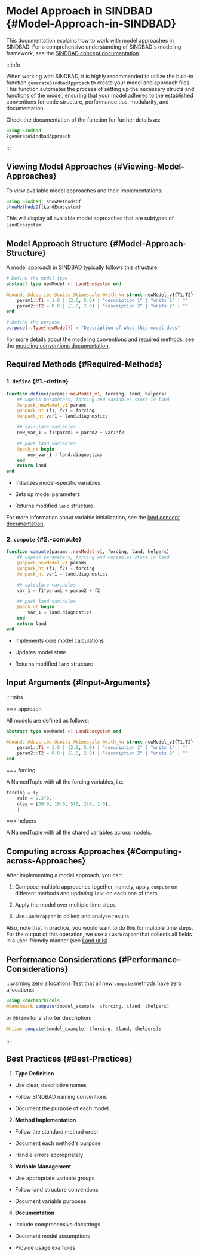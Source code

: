 
# Model Approach in SINDBAD {#Model-Approach-in-SINDBAD}

This documentation explains how to work with model approaches in SINDBAD. For a comprehensive understanding of SINDBAD&#39;s modeling framework, see the [SINDBAD concept documentation](../concept/overview.md).

:::info

When working with SINDBAD, it is highly recommended to utilize the built-in function `generateSindbadApproach` to create your model and approach files. This function automates the process of setting up the necessary structs and functions of the model, ensuring that your model adheres to the established conventions for code structure, performance tips, modularity, and documentation.

Check the documentation of the function for further details as:

```julia
using Sindbad
?generateSindbadApproach
```


:::

## Viewing Model Approaches {#Viewing-Model-Approaches}

To view available model approaches and their implementations:

```julia
using Sindbad: showMethodsOf
showMethodsOf(LandEcosystem)
```


This will display all available model approaches that are subtypes of `LandEcosystem`.

## Model Approach Structure {#Model-Approach-Structure}

A model approach in SINDBAD typically follows this structure:

```julia
# Define the model type
abstract type newModel <: LandEcosystem end

@bounds @describe @units @timescale @with_kw struct newModel_v1{T1,T2} <: newModel
    param1::T1 = 1.0 | (2.0, 5.0) | "description 1" | "units 1" | ""
    param2::T2 = 0.0 | (1.0, 2.0) | "description 2" | "units 2" | ""
end

# Define the purpose
purpose(::Type{newModel}) = "Description of what this model does"
```


For more details about the modeling conventions and required methods, see the [modeling conventions documentation](conventions.md).

## Required Methods {#Required-Methods}

### 1. `define` {#1.-define}

```julia
function define(params::newModel_v1, forcing, land, helpers)
    ## unpack parameters, forcing and variables store in land
    @unpack_newModel_v1 params
    @unpack_nt (f1, f2) ⇐ forcing
    @unpack_nt var1 ⇐ land.diagnostics

    ## calculate variables
    new_var_1 = f1*param1 + param2 + var1*f2

    ## pack land variables
    @pack_nt begin
        new_var_1 ⇒ land.diagnostics
    end
    return land
end
```

- Initializes model-specific variables
  
- Sets up model parameters
  
- Returns modified `land` structure
  

For more information about variable initialization, see the [land concept documentation](../concept/land.md).

### 2. `compute` {#2.-compute}

```julia
function compute(params::newModel_v1, forcing, land, helpers)
    ## unpack parameters, forcing and variables store in land
    @unpack_newModel_v1 params
    @unpack_nt (f1, f2) ⇐ forcing
    @unpack_nt var1 ⇐ land.diagnostics

    ## calculate variables
    var_1 = f1*param1 + param2 + f2

    ## pack land variables
    @pack_nt begin
        var_1 ⇒ land.diagnostics
    end
    return land
end
```

- Implements core model calculations
  
- Updates model state
  
- Returns modified `land` structure
  

## Input Arguments {#Input-Arguments}

::::tabs

=== approach

All models are defined as follows:

```julia
abstract type newModel <: LandEcosystem end

@bounds @describe @units @timescale @with_kw struct newModel_v1{T1,T2} <: newModel
    param1::T1 = 1.0 | (2.0, 5.0) | "description 1" | "units 1" | ""
    param2::T2 = 0.0 | (1.0, 2.0) | "description 2" | "units 2" | ""
end

```


=== forcing

A NamedTuple with all the forcing variables, i.e.

```julia
forcing = (;
    rain = 2.2f0,
    clay = [30f0, 10f0, 5f0, 2f0, 1f0],
    )
```


=== helpers

A NamedTuple with all the shared variables across models.

## Computing across Approaches {#Computing-across-Approaches}

After implementing a model approach, you can:
1. Compose multiple approaches together, namely, apply `compute` on different methods and updating `land` on each one of them.
  
2. Apply the model over multiple time steps
  
3. Use `LandWrapper` to collect and analyze results
  

Also, note that in practice, you would want to do this for multiple time steps. For the output of this operation, we use a `LandWrapper` that collects all fields in a user-friendly manner (see [Land utils](land_utils.md)).

## Performance Considerations {#Performance-Considerations}

:::warning zero allocations Test that all new `compute` methods have zero allocations:

```julia
using BenchmarkTools
@benchmark compute($model_example, $forcing, $land, $helpers)
```


or `@btime` for a shorter description:

```julia
@btime compute($model_example, $forcing, $land, $helpers);
```


:::

## Best Practices {#Best-Practices}
1. **Type Definition**
  - Use clear, descriptive names
    
  - Follow SINDBAD naming conventions
    
  - Document the purpose of each model
    
  
2. **Method Implementation**
  - Follow the standard method order
    
  - Document each method&#39;s purpose
    
  - Handle errors appropriately
    
  
3. **Variable Management**
  - Use appropriate variable groups
    
  - Follow land structure conventions
    
  - Document variable purposes
    
  
4. **Documentation**
  - Include comprehensive docstrings
    
  - Document model assumptions
    
  - Provide usage examples
    
  

